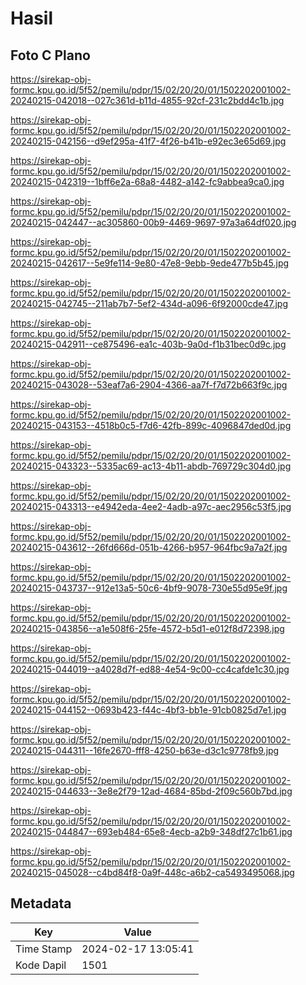 # Hasil

## Foto C Plano

https://sirekap-obj-formc.kpu.go.id/5f52/pemilu/pdpr/15/02/20/20/01/1502202001002-20240215-042018--027c361d-b11d-4855-92cf-231c2bdd4c1b.jpg

https://sirekap-obj-formc.kpu.go.id/5f52/pemilu/pdpr/15/02/20/20/01/1502202001002-20240215-042156--d9ef295a-41f7-4f26-b41b-e92ec3e65d69.jpg

https://sirekap-obj-formc.kpu.go.id/5f52/pemilu/pdpr/15/02/20/20/01/1502202001002-20240215-042319--1bff6e2a-68a8-4482-a142-fc9abbea9ca0.jpg

https://sirekap-obj-formc.kpu.go.id/5f52/pemilu/pdpr/15/02/20/20/01/1502202001002-20240215-042447--ac305860-00b9-4469-9697-97a3a64df020.jpg

https://sirekap-obj-formc.kpu.go.id/5f52/pemilu/pdpr/15/02/20/20/01/1502202001002-20240215-042617--5e9fe114-9e80-47e8-9ebb-9ede477b5b45.jpg

https://sirekap-obj-formc.kpu.go.id/5f52/pemilu/pdpr/15/02/20/20/01/1502202001002-20240215-042745--211ab7b7-5ef2-434d-a096-6f92000cde47.jpg

https://sirekap-obj-formc.kpu.go.id/5f52/pemilu/pdpr/15/02/20/20/01/1502202001002-20240215-042911--ce875496-ea1c-403b-9a0d-f1b31bec0d9c.jpg

https://sirekap-obj-formc.kpu.go.id/5f52/pemilu/pdpr/15/02/20/20/01/1502202001002-20240215-043028--53eaf7a6-2904-4366-aa7f-f7d72b663f9c.jpg

https://sirekap-obj-formc.kpu.go.id/5f52/pemilu/pdpr/15/02/20/20/01/1502202001002-20240215-043153--4518b0c5-f7d6-42fb-899c-4096847ded0d.jpg

https://sirekap-obj-formc.kpu.go.id/5f52/pemilu/pdpr/15/02/20/20/01/1502202001002-20240215-043323--5335ac69-ac13-4b11-abdb-769729c304d0.jpg

https://sirekap-obj-formc.kpu.go.id/5f52/pemilu/pdpr/15/02/20/20/01/1502202001002-20240215-043313--e4942eda-4ee2-4adb-a97c-aec2956c53f5.jpg

https://sirekap-obj-formc.kpu.go.id/5f52/pemilu/pdpr/15/02/20/20/01/1502202001002-20240215-043612--26fd666d-051b-4266-b957-964fbc9a7a2f.jpg

https://sirekap-obj-formc.kpu.go.id/5f52/pemilu/pdpr/15/02/20/20/01/1502202001002-20240215-043737--912e13a5-50c6-4bf9-9078-730e55d95e9f.jpg

https://sirekap-obj-formc.kpu.go.id/5f52/pemilu/pdpr/15/02/20/20/01/1502202001002-20240215-043856--a1e508f6-25fe-4572-b5d1-e012f8d72398.jpg

https://sirekap-obj-formc.kpu.go.id/5f52/pemilu/pdpr/15/02/20/20/01/1502202001002-20240215-044019--a4028d7f-ed88-4e54-9c00-cc4cafde1c30.jpg

https://sirekap-obj-formc.kpu.go.id/5f52/pemilu/pdpr/15/02/20/20/01/1502202001002-20240215-044152--0693b423-f44c-4bf3-bb1e-91cb0825d7e1.jpg

https://sirekap-obj-formc.kpu.go.id/5f52/pemilu/pdpr/15/02/20/20/01/1502202001002-20240215-044311--16fe2670-fff8-4250-b63e-d3c1c9778fb9.jpg

https://sirekap-obj-formc.kpu.go.id/5f52/pemilu/pdpr/15/02/20/20/01/1502202001002-20240215-044633--3e8e2f79-12ad-4684-85bd-2f09c560b7bd.jpg

https://sirekap-obj-formc.kpu.go.id/5f52/pemilu/pdpr/15/02/20/20/01/1502202001002-20240215-044847--693eb484-65e8-4ecb-a2b9-348df27c1b61.jpg

https://sirekap-obj-formc.kpu.go.id/5f52/pemilu/pdpr/15/02/20/20/01/1502202001002-20240215-045028--c4bd84f8-0a9f-448c-a6b2-ca5493495068.jpg


## Metadata

| Key        | Value               |
| ---------- | ------------------- |
| Time Stamp | 2024-02-17 13:05:41 |
| Kode Dapil | 1501                |



